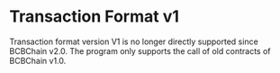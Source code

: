 # Transaction Format v1

Transaction format version V1 is no longer directly supported since BCBChain v2.0. The program only supports the call of old contracts of BCBChain v1.0.
